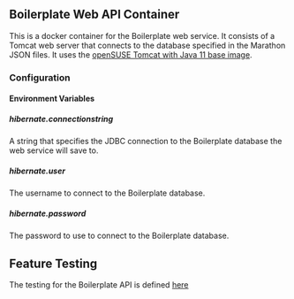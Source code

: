 ## Boilerplate Web API Container

This is a docker container for the Boilerplate web service. It consists of a Tomcat web server that connects to the database specified in the Marathon JSON files.
It uses the [openSUSE Tomcat with Java 11 base image](https://github.com/CAFapi/opensuse-tomcat-jre11-image).

### Configuration

#### Environment Variables

##### hibernate.connectionstring
A string that specifies the JDBC connection to the Boilerplate database the web service will save to.

##### hibernate.user
The username to connect to the Boilerplate database.

##### hibernate.password
The password to use to connect to the Boilerplate database.

## Feature Testing
The testing for the Boilerplate API is defined [here](../worker-boilerplate-container-fs/testcases)